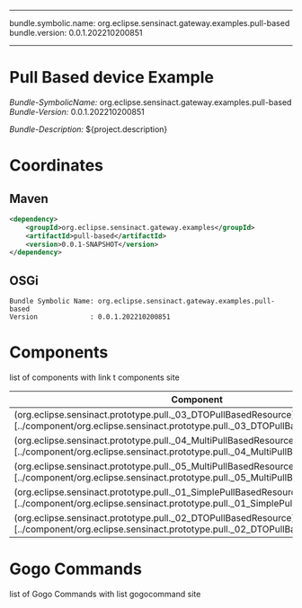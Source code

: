 
---
bundle.symbolic.name: org.eclipse.sensinact.gateway.examples.pull-based
bundle.version: 0.0.1.202210200851

---
# Pull Based device Example

*Bundle-SymbolicName:* org.eclipse.sensinact.gateway.examples.pull-based
*Bundle-Version:* 0.0.1.202210200851

*Bundle-Description:*
${project.description}

# Coordinates

## Maven

```xml
<dependency>
    <groupId>org.eclipse.sensinact.gateway.examples</groupId>
    <artifactId>pull-based</artifactId>
    <version>0.0.1-SNAPSHOT</version>
</dependency>
```

## OSGi

```
Bundle Symbolic Name: org.eclipse.sensinact.gateway.examples.pull-based
Version             : 0.0.1.202210200851

```



# Components

list of components with link t components site

| Component | Description |
| --------- | ----------- |
| (org.eclipse.sensinact.prototype.pull._03_DTOPullBasedResource)[../component/org.eclipse.sensinact.prototype.pull._03_DTOPullBasedResource.md] |  |
| (org.eclipse.sensinact.prototype.pull._04_MultiPullBasedResource)[../component/org.eclipse.sensinact.prototype.pull._04_MultiPullBasedResource.md] |  |
| (org.eclipse.sensinact.prototype.pull._05_MultiPullBasedResource)[../component/org.eclipse.sensinact.prototype.pull._05_MultiPullBasedResource.md] |  |
| (org.eclipse.sensinact.prototype.pull._01_SimplePullBasedResource)[../component/org.eclipse.sensinact.prototype.pull._01_SimplePullBasedResource.md] |  |
| (org.eclipse.sensinact.prototype.pull._02_DTOPullBasedResource)[../component/org.eclipse.sensinact.prototype.pull._02_DTOPullBasedResource.md] |  |





# Gogo Commands

list of Gogo Commands with list gogocommand site